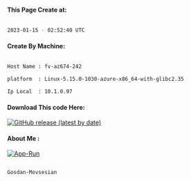 
   
#### This Page Create at:

```bash

2023-01-15 - 02:52:40 UTC

```

#### Create By Machine:

```bash

Host Name : fv-az674-242

platform  : Linux-5.15.0-1030-azure-x86_64-with-glibc2.35

Ip Local  : 10.1.0.97

```
#### Download This code Here:

[![GitHub release (latest by date)](https://img.shields.io/github/v/release/Gosdan-Movsesian/Gosdan?style=for-the-badge&label=Download)](https://github.com/Gosdan-Movsesian/Gosdan/releases) 

</p> 

#### About Me :

[![App-Run](https://github.com/Gosdan-Movsesian/Gosdan/actions/workflows/App-Run.yml/badge.svg)](https://github.com/Gosdan-Movsesian/Gosdan/actions/workflows/App-Run.yml)

```bash

Gosdan-Movsesian

```

